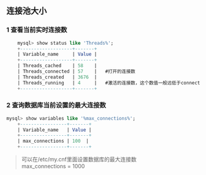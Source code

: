 ## 连接池大小

### 1 查看当前实时连接数

```sql
    mysql> show status like 'Threads%';  
    +-------------------+-------+  
    | Variable_name     | Value |  
    +-------------------+-------+  
    | Threads_cached    | 58    |  
    | Threads_connected | 57    |   #打开的连接数  
    | Threads_created   | 3676  |  
    | Threads_running   | 4     |   #激活的连接数，这个数值一般远低于connected数值  
    +-------------------+-------+  
```



### 2 查询数据库当前设置的最大连接数

```sql
mysql> show variables like '%max_connections%';  
    +-----------------+-------+  
    | Variable_name   | Value |  
    +-----------------+-------+  
    | max_connections | 100  |  
    +-----------------+-------+ 
```

>可以在/etc/my.cnf里面设置数据库的最大连接数  
>max_connections = 1000  